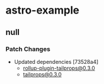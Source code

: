 # astro-example

## null

### Patch Changes

- Updated dependencies [73528a4]
  - rollup-plugin-tailprops@0.3.0
  - tailprops@0.3.0
